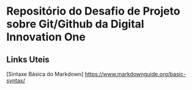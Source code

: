 # Repositório do Desafio de Projeto sobre Git/Github da Digital Innovation One

## Links Uteis
[Sintaxe Básica do Markdown] https://www.markdownguide.org/basic-syntax/
